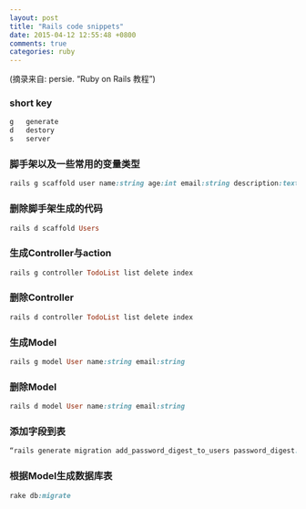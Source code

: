 ```yaml
---
layout: post
title: "Rails code snippets"
date: 2015-04-12 12:55:48 +0800
comments: true
categories: ruby
---
```

(摘录来自: persie. “Ruby on Rails 教程”)

### short key
```ruby
g   generate
d   destory
s   server
```


### 脚手架以及一些常用的变量类型
```ruby
rails g scaffold user name:string age:int email:string description:text cash:float
```

### 删除脚手架生成的代码
```ruby
rails d scaffold Users
```

### 生成Controller与action
```ruby
rails g controller TodoList list delete index
```

### 删除Controller
```ruby
rails d controller TodoList list delete index
```


### 生成Model
```ruby
rails g model User name:string email:string
```

### 删除Model
```ruby
rails d model User name:string email:string
```


### 添加字段到表
```ruby
“rails generate migration add_password_digest_to_users password_digest:string”
```

### 根据Model生成数据库表
```ruby
rake db:migrate
```
